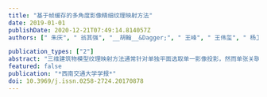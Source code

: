```yaml
---
title: "基于帧缓存的多角度影像精细纹理映射方法"
date: 2019-01-01
publishDate: 2020-12-21T07:49:14.814057Z
authors: [" 朱庆", " 翁其强", "__胡翰__&Dagger;", " 王峰", " 王伟玺", " 杨卫军", " 张鹏程"]

publication_types: ["2"]
abstract: "三维建筑物模型纹理映射方法通常针对单独平面选取单一影像投影，然而单张关联影像通常存在部分遮挡问题，影响纹理映射质量.为此，本文提出一种基于帧缓存纹理绘制技术的多角度影像精准纹理映射方法.首先将单体化精细建筑模型和倾斜摄影测量解决方案生成的三角网模型配准，再根据建筑模型空间特征进行纹理绘制基元提取；然后根据纹理绘制基元对三角网模型生成虚拟渲染相机，利用帧缓存纹理绘制方法，获取帧缓存对象并提取纹理，最后通过纹理绘制基元映射到精细建筑物模型表面，实现三角网模型到精细单体化建筑模型的自动纹理映射.利用倾斜摄影测量数据进行实验，实验结果表明，相比传统方法，本文方法减少了14%以上的不良纹理比率，纹理空间压缩率达到14.21%，且具有更精确的纹理映射效果，能满足精细建筑模型的纹理重建需求."
featured: false
publication: "*西南交通大学学报*"
doi: 10.3969/j.issn.0258-2724.20170878
---
```


